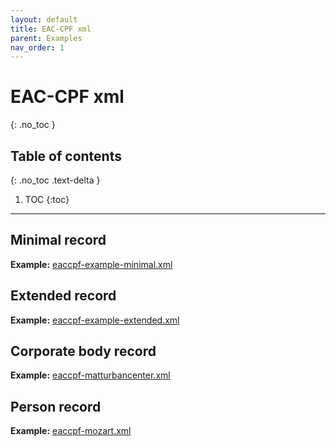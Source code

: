 ```yaml
---
layout: default
title: EAC-CPF xml
parent: Examples
nav_order: 1
---
```


# EAC-CPF xml
{: .no_toc }

## Table of contents
{: .no_toc .text-delta }

1. TOC
{:toc}

---

## Minimal record
**Example:**
[eaccpf-example-minimal.xml](https://github.com/SAA-SDT/EAS-Best-Practices/blob/main/_examples/eaccpf-example-minimal.xml)

## Extended record

**Example:**
[eaccpf-example-extended.xml](https://github.com/SAA-SDT/EAS-Best-Practices/blob/main/_examples/eaccpf-example-extended.xml)

## Corporate body record

**Example:**
[eaccpf-matturbancenter.xml](https://github.com/SAA-SDT/EAS-Best-Practices/blob/main/_examples/eaccpf-matturbancenter.xml)

## Person record

**Example:**
[eaccpf-mozart.xml](https://github.com/SAA-SDT/EAS-Best-Practices/blob/main/_examples/eaccpf-mozart.xml)
